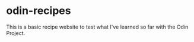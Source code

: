 # odin-recipes

This is a basic recipe website to test what I've learned so far with the Odin Project.
